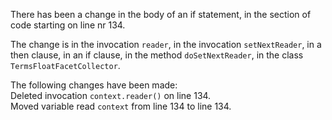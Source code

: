 There has been a change in the body of an if statement, in the section of code starting on line nr 134.
  
The change is in the invocation ```reader```, in the invocation ```setNextReader```, in a then clause, in an if clause, in the method ```doSetNextReader```, in the class ```TermsFloatFacetCollector```.
  
The following changes have been made:  
Deleted invocation ```context.reader()``` on line 134.  
Moved variable read ```context``` from line 134 to line 134.  
